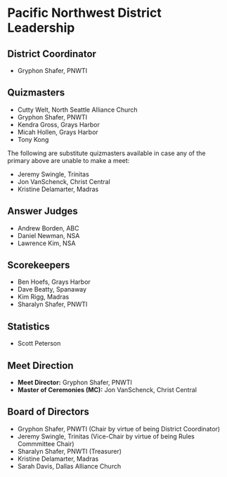 # Pacific Northwest District Leadership

## District Coordinator

- Gryphon Shafer, PNWTI

## Quizmasters

- Cutty Welt, North Seattle Alliance Church
- Gryphon Shafer, PNWTI
- Kendra Gross, Grays Harbor
- Micah Hollen, Grays Harbor
- Tony Kong

The following are substitute quizmasters available in case any of the primary above are unable to make a meet:

- Jeremy Swingle, Trinitas
- Jon VanSchenck, Christ Central
- Kristine Delamarter, Madras

## Answer Judges

- Andrew Borden, ABC
- Daniel Newman, NSA
- Lawrence Kim, NSA

## Scorekeepers

- Ben Hoefs, Grays Harbor
- Dave Beatty, Spanaway
- Kim Rigg, Madras
- Sharalyn Shafer, PNWTI

## Statistics

- Scott Peterson

## Meet Direction

- **Meet Director:** Gryphon Shafer, PNWTI
- **Master of Ceremonies (MC):** Jon VanSchenck, Christ Central

## Board of Directors

- Gryphon Shafer, PNWTI (Chair by virtue of being District Coordinator)
- Jeremy Swingle, Trinitas (Vice-Chair by virtue of being Rules Commmittee Chair)
- Sharalyn Shafer, PNWTI (Treasurer)
- Kristine Delamarter, Madras
- Sarah Davis, Dallas Alliance Church
